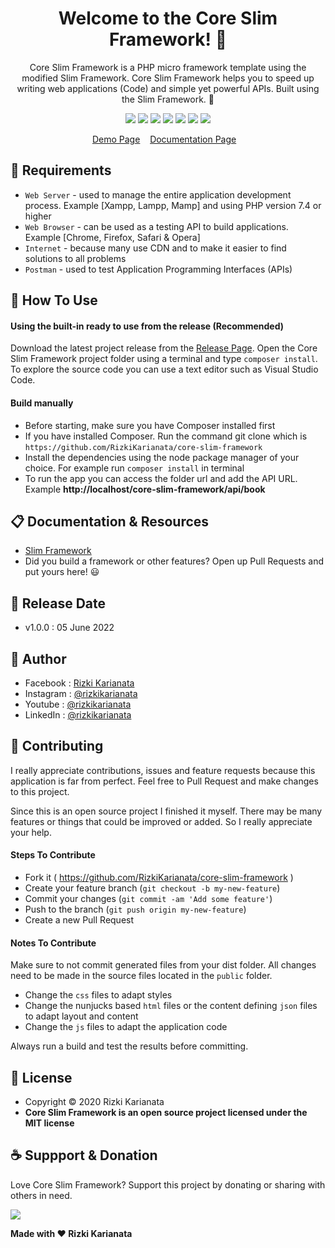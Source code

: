 <h1 align="center">Welcome to the Core Slim Framework! 👋 </h1>

<p align="center">Core Slim Framework is a PHP micro framework template using the modified Slim Framework. Core Slim Framework helps you to speed up writing web applications (Code) and simple yet powerful APIs. Built using the Slim Framework. 💖 </p>

<p align="center">
<img src="https://img.shields.io/github/contributors/RizkiKarianata/core-slim-framework?style=flat-square">
<img src="https://img.shields.io/github/issues/RizkiKarianata/core-slim-framework?style=flat-square">
<img src="https://img.shields.io/github/stars/RizkiKarianata/core-slim-framework?style=flat-square"> 
<img src="https://img.shields.io/github/forks/RizkiKarianata/core-slim-framework?style=flat-square">
<img src="https://img.shields.io/github/last-commit/RizkiKarianata/core-slim-framework.svg?style=flat-square">
<img src="https://img.shields.io/github/languages/code-size/RizkiKarianata/core-slim-framework?style=flat-square">
<img src="https://img.shields.io/github/license/RizkiKarianata/core-slim-framework?style=flat-square">
</p>

<p align="center">
<a href="https://karianata.com/core-slim-framework/demo">Demo Page</a>&nbsp;&nbsp;&nbsp;
<a href="https://karianata.com/core-slim-framework/docs">Documentation Page</a>&nbsp;&nbsp;&nbsp;
</p>

## 💾 Requirements

* `Web Server` - used to manage the entire application development process. Example [Xampp, Lampp, Mamp] and using PHP version 7.4 or higher
* `Web Browser` - can be used as a testing API to build applications. Example [Chrome, Firefox, Safari & Opera]
* `Internet` - because many use CDN and to make it easier to find solutions to all problems
* `Postman` - used to test Application Programming Interfaces (APIs)

## 🎯 How To Use

#### Using the built-in ready to use from the release (Recommended)

Download the latest project release from the [Release Page](https://github.com/RizkiKarianata/core-slim-framework "Release Page"). Open the Core Slim Framework project folder using a terminal and type `composer install`. To explore the source code you can use a text editor such as Visual Studio Code.

#### Build manually

* Before starting, make sure you have Composer installed first
* If you have installed Composer. Run the command git clone which is `https://github.com/RizkiKarianata/core-slim-framework`
* Install the dependencies using the node package manager of your choice. For example run `composer install` in terminal
* To run the app you can access the folder url and add the API URL. Example **http://localhost/core-slim-framework/api/book**

## 📋 Documentation & Resources

* [Slim Framework](https://www.slimframework.com/)
* Did you build a framework or other features? Open up Pull Requests and put yours here! 😃

## 📆 Release Date

* v1.0.0 : 05 June 2022

## 🧑 Author

* Facebook : <a href="https://www.facebook.com/rizky.slankers.3386"> Rizki Karianata</a>
* Instagram : <a href="https://www.instagram.com/rizkikarianata"> @rizkikarianata</a>
* Youtube : <a href="https://www.youtube.com/channel/UCwhkJwsq6swJrerdP0tixJA"> @rizkikarianata</a>
* LinkedIn :  <a href="https://www.linkedin.com/in/rizkikarianata"> @rizkikarianata</a>

## 🤝 Contributing

<p>I really appreciate contributions, issues and feature requests because this application is far from perfect. Feel free to Pull Request and make changes to this project.</p>
<p>Since this is an open source project I finished it myself. There may be many features or things that could be improved or added. So I really appreciate your help.</p>

#### Steps To Contribute

* Fork it ( https://github.com/RizkiKarianata/core-slim-framework )
* Create your feature branch (`git checkout -b my-new-feature`)
* Commit your changes (`git commit -am 'Add some feature'`)
* Push to the branch (`git push origin my-new-feature`)
* Create a new Pull Request

#### Notes To Contribute

Make sure to not commit generated files from your dist folder. All changes need to be made in the source files located in the `public` folder.

* Change the `css` files to adapt styles
* Change the nunjucks based `html` files or the content defining `json` files to adapt layout and content
* Change the `js` files to adapt the application code

Always run a build and test the results before committing.

## 📝 License

* Copyright © 2020 Rizki Karianata
* **Core Slim Framework is an open source project licensed under the MIT license**

## ☕️ Suppport & Donation

Love Core Slim Framework? Support this project by donating or sharing with others in need.

<a href="https://www.buymeacoffee.com/rizkikarianata"><img src="https://img.shields.io/badge/Buy_Me_A_Coffee-FFDD00?style=for-the-badge&logo=buy-me-a-coffee&logoColor=black"/> </a>

**Made with ❤️ Rizki Karianata**